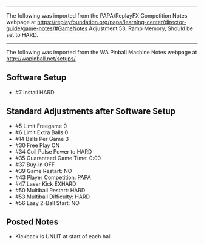***
The following was imported from the PAPA/ReplayFX Competition Notes webpage at https://replayfoundation.org/papa/learning-center/director-guide/game-notes/#GameNotes
Adjustment 53, Ramp Memory, Should be set to HARD.
***
The following was imported from the WA Pinball Machine Notes webpage at http://wapinball.net/setups/
## Software Setup
-   #7 Install HARD.
## Standard Adjustments after Software Setup
-   #5 Limit Freegame 0
-   #6 Limit Extra Balls 0
-   #14 Balls Per Game 3
-   #30 Free Play ON
-   #34 Coil Pulse Power to HARD
-   #35 Guaranteed Game Time: 0:00
-   #37 Buy-in OFF
-   #39 Game Restart: NO
-   #43 Player Competition: PAPA
-   #47 Laser Kick EXHARD
-   #50 Multiball Restart: HARD
-   #53 Multiball Difficulty: HARD
-   #56 Easy 2-Ball Start: NO
## Posted Notes
-   Kickback is UNLIT at start of each ball.
